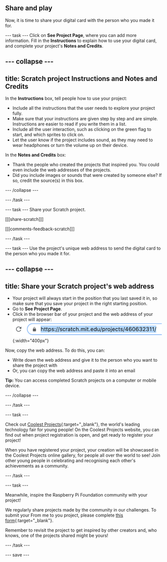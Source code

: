 ## Share and play
Now, it is time to share your digital card with the person who you made it for. 

--- task ---
Click on **See Project Page**, where you can add more information. Fill in the **Instructions** to explain how to use your digital card, and complete your project's **Notes and Credits**.

--- collapse ---
---
title: Scratch project Instructions and Notes and Credits
---

In the **Instructions** box, tell people how to use your project:
+ Include all the instructions that the user needs to explore your project fully. 
+ Make sure that your instructions are given step by step and are simple. Instructions are easier to read if you write them in a list.
+ Include all the user interaction, such as clicking on the green flag to start, and which sprites to click on. 
+ Let the user know if the project includes sound, as they may need to wear headphones or turn the volume up on their device.

In the **Notes and Credits** box:
+ Thank the people who created the projects that inspired you. You could even include the web addresses of the projects.
+ Did you include images or sounds that were created by someone else? If so, credit the source(s) in this box.

--- /collapse ---

--- /task ---

--- task ---
Share your Scratch project.
 
[[[share-scratch]]]
 
[[[comments-feedback-scratch]]]

--- /task ---

--- task ---
Use the project's unique web address to send the digital card to the person who you made it for.

--- collapse ---
---
title: Share your Scratch project's web address
---
+ Your project will always start in the position that you last saved it in, so make sure that you save your project in the right starting position.
+ Go to **See Project Page**.
+ Click in the browser bar of your project and the web address of your project will appear:
![Show web address](images/from-me-webaddress.png){:width="400px"}

Now, copy the web address. To do this, you can:
+ Write down the web address and give it to the person who you want to share the project with
+ Or, you can copy the web address and paste it into an email

**Tip:** You can access completed Scratch projects on a computer or mobile device. 

--- /collapse ---

--- /task ---

--- task ---

Check out [Coolest Projects](https://online.coolestprojects.org){:target="_blank"}, the world's leading technology fair for young people! On the Coolest Projects website, you can find out when project registration is open, and get ready to register your project!

When you have registered your project, your creation will be showcased in the Coolest Projects online gallery, for people all over the world to see! Join other young people in celebrating and recognising each other's achievements as a community. 

--- /task ---

--- task ---

Meanwhile, inspire the Raspberry Pi Foundation community with your project!

We regularly share projects made by the community in our challenges. To submit your From me to you project, please complete [this form](https://form.raspberrypi.org/f/community-project-submissions){:target="_blank"}.

Remember to revisit the project to get inspired by other creators and, who knows, one of the projects shared might be yours!

--- /task ---

--- save ---
